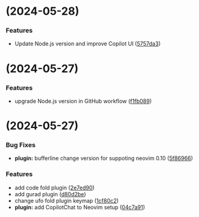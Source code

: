 #  (2024-05-28)


### Features

* Update Node.js version and improve Copilot UI ([5757da3](https://github.com/command-z-z/EugeneVim/commit/5757da3935e5783c273a92a774c9005aafd351c9))



#  (2024-05-27)


### Features

* upgrade Node.js version in GitHub workflow ([f1fb089](https://github.com/command-z-z/EugeneVim/commit/f1fb089e6d2965eabd8cc4281e476fe5caefd26d))



#  (2024-05-27)


### Bug Fixes

* **plugin:** bufferline change version for suppoting neovim 0.10 ([5f86966](https://github.com/command-z-z/EugeneVim/commit/5f8696670bd3a0d52cc35b30528d483468d5bc80))


### Features

* add code fold plugin ([2e7ed90](https://github.com/command-z-z/EugeneVim/commit/2e7ed907234576db52f60b4adf588a71dff349c0))
* add gurad plugin ([d80d2be](https://github.com/command-z-z/EugeneVim/commit/d80d2bef884f5d6cb246f931b302d0bd39709476))
* change ufo fold plugin keymap ([1cf80c2](https://github.com/command-z-z/EugeneVim/commit/1cf80c280556ad23bae88b0d46437695b02b8a05))
* **plugin:** add CopilotChat to Neovim setup ([04c7a91](https://github.com/command-z-z/EugeneVim/commit/04c7a91d68640444a7f5001cfe88ad72bc202f43))




